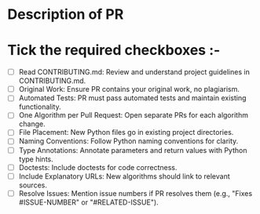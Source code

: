 # Description of PR


# Tick the required checkboxes :-
* [ ] Read CONTRIBUTING.md: Review and understand project guidelines in CONTRIBUTING.md.
* [ ] Original Work: Ensure PR contains your original work, no plagiarism.
* [ ] Automated Tests: PR must pass automated tests and maintain existing functionality.
* [ ] One Algorithm per Pull Request: Open separate PRs for each algorithm change.
* [ ] File Placement: New Python files go in existing project directories.
* [ ] Naming Conventions: Follow Python naming conventions for clarity.
* [ ] Type Annotations: Annotate parameters and return values with Python type hints.
* [ ] Doctests: Include doctests for code correctness.
* [ ] Include Explanatory URLs: New algorithms should link to relevant sources.
* [ ] Resolve Issues: Mention issue numbers if PR resolves them (e.g., "Fixes #ISSUE-NUMBER" or "#RELATED-ISSUE").
